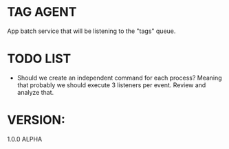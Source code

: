 # TAG AGENT

App batch service that will be listening to the "tags" queue.

# TODO LIST

- Should we create an independent command for each process? Meaning that probably we should execute 3 listeners per event. Review and analyze that.

# VERSION:

1.0.0 ALPHA
